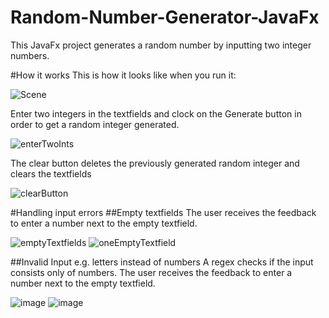 # Random-Number-Generator-JavaFx
This JavaFx project generates a random number by inputting two integer numbers. 

#How it works
This is how it looks like when you run it:

![Scene](https://user-images.githubusercontent.com/127019014/223148383-c9117fad-1956-4ad9-b09a-8ab57a643344.PNG)

Enter two integers in the textfields and clock on the Generate button in order to get a random integer generated.

![enterTwoInts](https://user-images.githubusercontent.com/127019014/223148956-16227ebd-3d11-4a5a-bbb7-29fecdee13ab.PNG)

The clear button deletes the previously generated random integer and clears the textfields

![clearButton](https://user-images.githubusercontent.com/127019014/223149521-7e709606-2893-4cb0-8ea7-59dded33c289.PNG)

#Handling input errors
##Empty textfields
The user receives the feedback to enter a number next to the empty textfield.

![emptyTextfields](https://user-images.githubusercontent.com/127019014/223149873-506f91b1-49a5-4293-9a01-c96a10f8f8e7.PNG)
![oneEmptyTextfield](https://user-images.githubusercontent.com/127019014/223150577-c9bcfcd5-1ca0-4dfe-91c1-b686fb1a0688.PNG)

##Invalid Input e.g. letters instead of numbers
A regex checks if the input consists only of numbers. The user receives the feedback to enter a number next to the empty textfield.

![image](https://user-images.githubusercontent.com/127019014/223152267-bab38759-e36d-4f09-b7db-0e097df55af2.png)
![image](https://user-images.githubusercontent.com/127019014/223152494-d526e371-d530-439d-816d-1bcfea6bfdeb.png)

